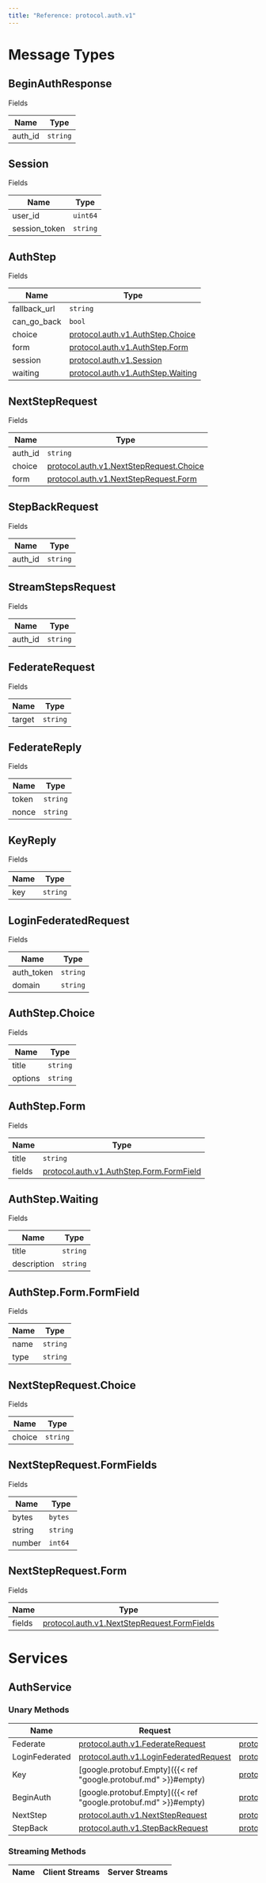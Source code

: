 ```yaml
---
title: "Reference: protocol.auth.v1"
---
```

# Message Types 

## BeginAuthResponse

Fields

| Name | Type |
| ---- | ---- |
| auth_id | `string` |

## Session

Fields

| Name | Type |
| ---- | ---- |
| user_id | `uint64` |
| session_token | `string` |

## AuthStep

Fields

| Name | Type |
| ---- | ---- |
| fallback_url | `string` |
| can_go_back | `bool` |
| choice | [protocol.auth.v1.AuthStep.Choice](#authstep-choice) |
| form | [protocol.auth.v1.AuthStep.Form](#authstep-form) |
| session | [protocol.auth.v1.Session](#session) |
| waiting | [protocol.auth.v1.AuthStep.Waiting](#authstep-waiting) |

## NextStepRequest

Fields

| Name | Type |
| ---- | ---- |
| auth_id | `string` |
| choice | [protocol.auth.v1.NextStepRequest.Choice](#nextsteprequest-choice) |
| form | [protocol.auth.v1.NextStepRequest.Form](#nextsteprequest-form) |

## StepBackRequest

Fields

| Name | Type |
| ---- | ---- |
| auth_id | `string` |

## StreamStepsRequest

Fields

| Name | Type |
| ---- | ---- |
| auth_id | `string` |

## FederateRequest

Fields

| Name | Type |
| ---- | ---- |
| target | `string` |

## FederateReply

Fields

| Name | Type |
| ---- | ---- |
| token | `string` |
| nonce | `string` |

## KeyReply

Fields

| Name | Type |
| ---- | ---- |
| key | `string` |

## LoginFederatedRequest

Fields

| Name | Type |
| ---- | ---- |
| auth_token | `string` |
| domain | `string` |

## AuthStep.Choice

Fields

| Name | Type |
| ---- | ---- |
| title | `string` |
| options | `string` |

## AuthStep.Form

Fields

| Name | Type |
| ---- | ---- |
| title | `string` |
| fields | [protocol.auth.v1.AuthStep.Form.FormField](#authstep-form-formfield) |

## AuthStep.Waiting

Fields

| Name | Type |
| ---- | ---- |
| title | `string` |
| description | `string` |

## AuthStep.Form.FormField

Fields

| Name | Type |
| ---- | ---- |
| name | `string` |
| type | `string` |

## NextStepRequest.Choice

Fields

| Name | Type |
| ---- | ---- |
| choice | `string` |

## NextStepRequest.FormFields

Fields

| Name | Type |
| ---- | ---- |
| bytes | `bytes` |
| string | `string` |
| number | `int64` |

## NextStepRequest.Form

Fields

| Name | Type |
| ---- | ---- |
| fields | [protocol.auth.v1.NextStepRequest.FormFields](#nextsteprequest-formfields) |

# Services 

## AuthService

### Unary Methods

| Name | Request | Response |
| ---- | ------- | -------- |
|Federate|[protocol.auth.v1.FederateRequest](#federaterequest)|[protocol.auth.v1.FederateReply](#federatereply)|
|LoginFederated|[protocol.auth.v1.LoginFederatedRequest](#loginfederatedrequest)|[protocol.auth.v1.Session](#session)|
|Key|[google.protobuf.Empty]({{< ref "google.protobuf.md" >}}#empty)|[protocol.auth.v1.KeyReply](#keyreply)|
|BeginAuth|[google.protobuf.Empty]({{< ref "google.protobuf.md" >}}#empty)|[protocol.auth.v1.BeginAuthResponse](#beginauthresponse)|
|NextStep|[protocol.auth.v1.NextStepRequest](#nextsteprequest)|[protocol.auth.v1.AuthStep](#authstep)|
|StepBack|[protocol.auth.v1.StepBackRequest](#stepbackrequest)|[protocol.auth.v1.AuthStep](#authstep)|

### Streaming Methods

| Name | Client Streams | Server Streams |
| ---- | -------------- | -------------- |
